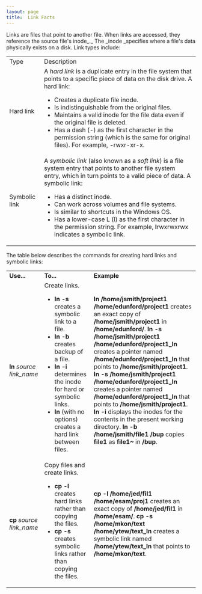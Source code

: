 ```yaml
---
layout: page
title:  Link Facts
---
```


Links are files that point to another file. When links are accessed, they
reference the source file's inode_._ The _inode _specifies where a file's data
physically exists on a disk. Link types include:

<table>

<tr> <td>Type </td> <td>Description</td>

</tr>

<tr> <td>Hard link</td> <td>A <i>hard link</i> is a duplicate entry in the
file system that points to a specific piece of data on the disk drive. A hard
link:

<ul>

<li>Creates a duplicate file inode.

</li>

<li>Is indistinguishable from the original files.

</li>

<li>Maintains a valid inode for the file data even if the original file is
deleted.

</li>

<li>Has a dash (-) as the first character in the permission string (which is
the same for original files). For example, <b>-</b>rwxr-xr-x.

</li>

</ul></td>

</tr>

<tr> <td>Symbolic link</td> <td>A <i>symbolic link</i> (also known as a
<i>soft link</i>) is a file system entry that points to another file system
entry, which in turn points to a valid piece of data. A symbolic link:

<ul>

<li>Has a distinct inode.

</li>

<li>Can work across volumes and file systems.

</li>

<li>Is similar to shortcuts in the Windows OS.

</li>

<li>Has a lower-case L (l) as the first character in the permission string.
For example, <b>l</b>rwxrwxrwx indicates a symbolic link.

</li>

</ul></td>

</tr> </table>

The table below describes the commands for creating hard links and symbolic
links:

<table>

<tr> <td><b>Use...</b></td> <td><b>To...</b></td> <td><b>Example</b></td>

</tr>

<tr> <td><b>ln </b><i>source link_name</i></td> <td>Create links.

<ul>

<li><b>ln -s</b> creates a symbolic link to a file.

</li>

<li><b>ln -b</b> creates backup of a file.

</li>

<li><b>ln -i </b>determines the inode for hard or symbolic links.

</li>

<li><b>ln </b>(with no options) creates a hard link between files.

</li>

</ul> </td> <td><b>ln /home/jsmith/project1 /home/edunford/project1</b>
creates an exact copy of <b>/home/jsmith/project1</b> in
<b>/home/edunford/</b>.<b>  
ln -s /home/jsmith/project1 /home/edunford/project1_ln</b> creates a pointer
named <b>/home/edunford/project1_ln</b> that points to
<b>/home/jsmith/project1</b>.  
<b>ln -s /home/jsmith/project1 /home/edunford/project1_ln</b> creates a
pointer named <b>/home/edunford/project1_ln</b> that points to
<b>/home/jsmith/project1</b>.  
<b>ln -i</b> displays the inodes for the contents in the present working
directory.  
<b>ln -b /home/jsmith/file1 /bup </b>copies <b>file1 </b>as <b>file1~ </b>in
<b>/bup</b>.</td>

</tr>

<tr> <td><b>cp </b><i>source link_name</i></td> <td>Copy files and create
links.

<ul>

<li><b>cp -l</b> creates hard links rather than copying the files.

</li>

<li><b>cp -s</b> creates symbolic links rather than copying the files.

</li>

</ul> </td> <td><b>cp -l /home/jed/fil1 /home/esam/proj1</b> creates an exact
copy of <b>/home/jed/fil1</b> in <b>/home/esam/</b>.<b>  
cp -s /home/mkon/text /home/ytew/text_ln</b> creates a symbolic link named
<b>/home/ytew/text_ln</b> that points to <b>/home/mkon/text</b>.</td>

</tr> </table>

